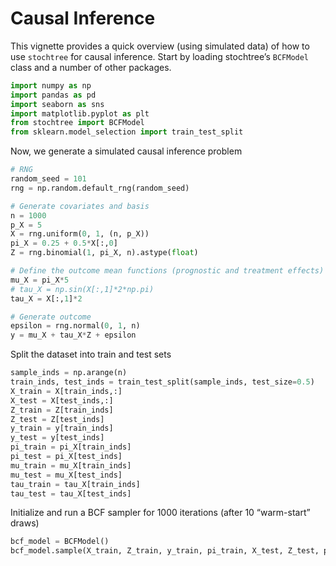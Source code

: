 # Causal Inference

This vignette provides a quick overview (using simulated data) of how to use `stochtree` for causal inference.
Start by loading stochtree’s `BCFModel` class and a number of other packages.

```python
import numpy as np
import pandas as pd
import seaborn as sns
import matplotlib.pyplot as plt
from stochtree import BCFModel
from sklearn.model_selection import train_test_split
```

Now, we generate a simulated causal inference problem

```python
# RNG
random_seed = 101
rng = np.random.default_rng(random_seed)

# Generate covariates and basis
n = 1000
p_X = 5
X = rng.uniform(0, 1, (n, p_X))
pi_X = 0.25 + 0.5*X[:,0]
Z = rng.binomial(1, pi_X, n).astype(float)

# Define the outcome mean functions (prognostic and treatment effects)
mu_X = pi_X*5
# tau_X = np.sin(X[:,1]*2*np.pi)
tau_X = X[:,1]*2

# Generate outcome
epsilon = rng.normal(0, 1, n)
y = mu_X + tau_X*Z + epsilon
```

Split the dataset into train and test sets

```python
sample_inds = np.arange(n)
train_inds, test_inds = train_test_split(sample_inds, test_size=0.5)
X_train = X[train_inds,:]
X_test = X[test_inds,:]
Z_train = Z[train_inds]
Z_test = Z[test_inds]
y_train = y[train_inds]
y_test = y[test_inds]
pi_train = pi_X[train_inds]
pi_test = pi_X[test_inds]
mu_train = mu_X[train_inds]
mu_test = mu_X[test_inds]
tau_train = tau_X[train_inds]
tau_test = tau_X[test_inds]
```

Initialize and run a BCF sampler for 1000 iterations (after 10 “warm-start” draws)

```python
bcf_model = BCFModel()
bcf_model.sample(X_train, Z_train, y_train, pi_train, X_test, Z_test, pi_test, num_gfr=10, num_mcmc=1000)
```
